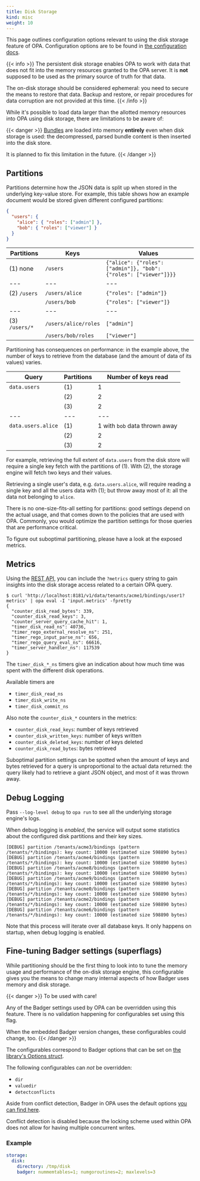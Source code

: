 ```yaml
---
title: Disk Storage
kind: misc
weight: 10
---
```


This page outlines configuration options relevant to using the disk storage
feature of OPA.
Configuration options are to be found in [the configuration docs](../configuration/#disk-storage).

{{< info >}}
The persistent disk storage enables OPA to work with data that does not fit
into the memory resources granted to the OPA server.
It is **not** supposed to be used as the primary source of truth for that data.

The on-disk storage should be considered ephemeral: you need to secure the
means to restore that data.
Backup and restore, or repair procedures for data corruption are not provided
at this time.
{{< /info >}}

While it's possible to load data larger than the allotted memory resources into OPA
using disk storage, there are limitations to be aware of:

{{< danger >}}
[Bundles](../management-bundles/) are loaded into memory **entirely** even when
disk storage is used: the decompressed, parsed bundle content is then inserted
into the disk store.

It is planned to fix this limitation in the future.
{{< /danger >}}

## Partitions

Partitions determine how the JSON data is split up when stored in the
underlying key-value store.
For example, this table shows how an example document would be stored given
different configured partitions:

```json
{
  "users": {
    "alice": { "roles": ["admin"] },
    "bob": { "roles": ["viewer"] }
  }
}
```

| Partitions | Keys | Values |
| --- | --- | --- |
| (1) none | `/users` | `{"alice": {"roles": ["admin"]}, "bob": {"roles": ["viewer"]}}}` |
| --- | --- | --- |
| (2) `/users` | `/users/alice` | `{"roles": ["admin"]}`  |
|          | `/users/bob`   | `{"roles": ["viewer"]}` |
| --- | --- | --- |
| (3) `/users/*` | `/users/alice/roles` | `["admin"]`  |
|            | `/users/bob/roles`   | `["viewer"]` |

Partitioning has consequences on performance: in the example above, the
number of keys to retrieve from the database (and the amount of data of
its values) varies.

| Query | Partitions | Number of keys read |
| --- | --- | --- |
| `data.users` | (1) | 1 |
|              | (2) | 2 |
|              | (3) | 2 |
| --- | --- | --- |
| `data.users.alice` | (1) | 1 with `bob` data thrown away|
|                    | (2) | 2 |
|                    | (3) | 2 |


For example, retrieving the full extent of `data.users` from the disk store
will require a single key fetch with the partitions of (1).
With (2), the storage engine will fetch two keys and their values.

Retrieving a single user's data, e.g. `data.users.alice`, will require
reading a single key and all the users data with (1); but throw away most
of it: all the data not belonging to `alice`.

There is no one-size-fits-all setting for partitions: good settings depend
on the actual usage, and that comes down to the policies that are used with
OPA.
Commonly, you would optimize the partition settings for those queries that
are performance critical.

To figure out suboptimal partitioning, please have a look at the exposed
metrics.

## Metrics

Using the [REST API](../rest-api/), you can include the `?metrics` query string
to gain insights into the disk storage access related to a certain OPA query.

```
$ curl 'http://localhost:8181/v1/data/tenants/acme1/bindings/user1?metrics' | opa eval -I 'input.metrics' -fpretty
{
  "counter_disk_read_bytes": 339,
  "counter_disk_read_keys": 3,
  "counter_server_query_cache_hit": 1,
  "timer_disk_read_ns": 40736,
  "timer_rego_external_resolve_ns": 251,
  "timer_rego_input_parse_ns": 656,
  "timer_rego_query_eval_ns": 66616,
  "timer_server_handler_ns": 117539
}
```

The `timer_disk_*_ns` timers give an indication about how much time
was spent with the different disk operations.

Available timers are
- `timer_disk_read_ns`
- `timer_disk_write_ns`
- `timer_disk_commit_ns`

Also note the `counter_disk_*` counters in the metrics:

- `counter_disk_read_keys`: number of keys retrieved
- `counter_disk_written_keys`: number of keys written
- `counter_disk_deleted_keys`: number of keys deleted
- `counter_disk_read_bytes`: bytes retrieved

Suboptimal partition settings can be spotted when the amount of
keys and bytes retrieved for a query is unproportional to the
actual data returned: the query likely had to retrieve a giant
JSON object, and most of it was thrown away.

## Debug Logging

Pass `--log-level debug` to `opa run` to see all the underlying storage
engine's logs.

When debug logging is _enabled_, the service will output some
statistics about the configured disk partitions and their key
sizes.

```
[DEBUG] partition /tenants/acme3/bindings (pattern /tenants/*/bindings): key count: 10000 (estimated size 598890 bytes)
[DEBUG] partition /tenants/acme4/bindings (pattern /tenants/*/bindings): key count: 10000 (estimated size 598890 bytes)
[DEBUG] partition /tenants/acme8/bindings (pattern /tenants/*/bindings): key count: 10000 (estimated size 598890 bytes)
[DEBUG] partition /tenants/acme9/bindings (pattern /tenants/*/bindings): key count: 10000 (estimated size 598890 bytes)
[DEBUG] partition /tenants/acme0/bindings (pattern /tenants/*/bindings): key count: 10000 (estimated size 598890 bytes)
[DEBUG] partition /tenants/acme2/bindings (pattern /tenants/*/bindings): key count: 10000 (estimated size 598890 bytes)
[DEBUG] partition /tenants/acme6/bindings (pattern /tenants/*/bindings): key count: 10000 (estimated size 598890 bytes)
```

Note that this process will iterate over all database keys.
It only happens on startup, when debug logging is enabled.

## Fine-tuning Badger settings (superflags)

While partitioning should be the first thing to look into to tune the memory usage and
performance of the on-disk storage engine, this configurable gives you the means to
change many internal aspects of how Badger uses memory and disk storage.

{{< danger >}}
To be used with care!

Any of the Badger settings used by OPA can be overridden using this feature.
There is no validation happening for configurables set using this flag.

When the embedded Badger version changes, these configurables could change,
too.
{{< /danger >}}

The configurables correspond to Badger options that can be set on [the library's Options
struct](https://pkg.go.dev/github.com/dgraph-io/badger/v3#Options).

The following configurables can *not* be overridden:
- `dir`
- `valuedir`
- `detectconflicts`

Aside from conflict detection, Badger in OPA uses the default options [you can find here](https://github.com/dgraph-io/badger/blob/v3.2103.2/options.go#L128-L187).

Conflict detection is disabled because the locking scheme used within OPA does not allow
for having multiple concurrent writes.

### Example

```yaml
storage:
  disk:
    directory: /tmp/disk
    badger: nummemtables=1; numgoroutines=2; maxlevels=3
```